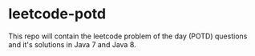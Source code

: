 # leetcode-potd
This repo will contain the leetcode problem of the day (POTD) questions and it's solutions in Java 7 and Java 8.
